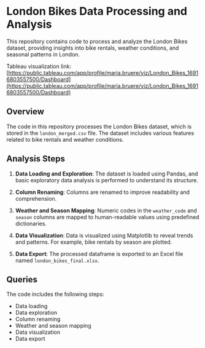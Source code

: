 # London Bikes Data Processing and Analysis

This repository contains code to process and analyze the London Bikes dataset, providing insights into bike rentals, weather conditions, and seasonal patterns in London.

Tableau visualization link: [https://public.tableau.com/app/profile/maria.bruere/viz/London_Bikes_16916803557500/Dashboard](https://public.tableau.com/app/profile/maria.bruere/viz/London_Bikes_16916803557500/Dashboard)

## Overview

The code in this repository processes the London Bikes dataset, which is stored in the `london_merged.csv` file. The dataset includes various features related to bike rentals and weather conditions.

## Analysis Steps

1. **Data Loading and Exploration**: The dataset is loaded using Pandas, and basic exploratory data analysis is performed to understand its structure.

2. **Column Renaming**: Columns are renamed to improve readability and comprehension.

3. **Weather and Season Mapping**: Numeric codes in the `weather_code` and `season` columns are mapped to human-readable values using predefined dictionaries.

4. **Data Visualization**: Data is visualized using Matplotlib to reveal trends and patterns. For example, bike rentals by season are plotted.

5. **Data Export**: The processed dataframe is exported to an Excel file named `london_bikes_final.xlsx`.

## Queries

The code includes the following steps:

- Data loading
- Data exploration
- Column renaming
- Weather and season mapping
- Data visualization
- Data export
